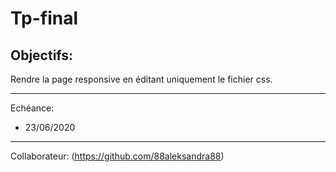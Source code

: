  Tp-final
=============
 Objectifs:
------------
Rendre la page responsive en éditant uniquement le fichier css.

-----------------------
Echéance:
* 23/06/2020
-----------------------------------
Collaborateur:
(https://github.com/88aleksandra88)
